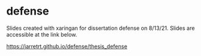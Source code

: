 # defense

Slides created with xaringan for dissertation defense on 8/13/21. Slides are accessible at the link below. 

https://jarretrt.github.io/defense/thesis_defense
